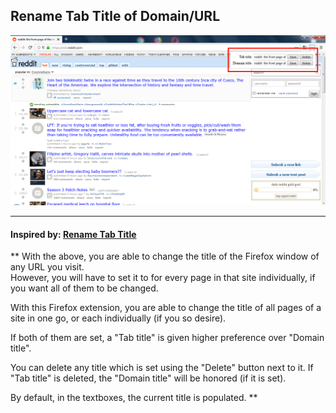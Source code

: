## Rename Tab Title of Domain/URL

![alt text](screenshot.png "Screenshot")

---------

#### Inspired by: [Rename Tab Title](https://addons.mozilla.org/en-US/firefox/addon/rename-tab-title/)

**
With the above, you are able to change the title of the Firefox window of any URL you visit. \
However, you will have to set it to for every page in that site individually, if you want all of them to be changed.

With this Firefox extension, you are able to change the title of all pages of a site in one go, or each individually (if you so desire).

If both of them are set, a "Tab title" is given higher preference over "Domain title".

You can delete any title which is set using the "Delete" button next to it.
If "Tab title" is deleted, the "Domain title" will be honored (if it is set).

By default, in the textboxes, the current title is populated.
**